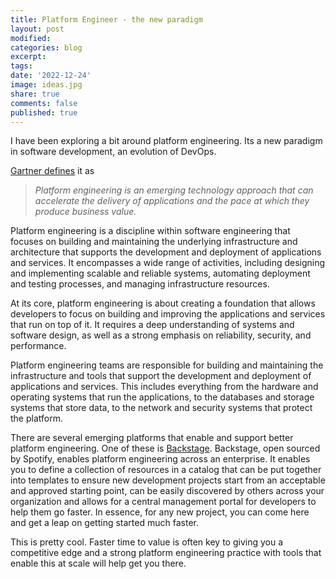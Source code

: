 ```yaml
---
title: Platform Engineer - the new paradigm
layout: post
modified: 
categories: blog
excerpt: 
tags:
date: '2022-12-24'
image: ideas.jpg
share: true
comments: false
published: true
---
```


I have been exploring a bit around platform engineering. Its a new paradigm in software development, an evolution of DevOps. 

<!--more-->

[Gartner defines](https://www.gartner.com/en/articles/what-is-platform-engineering) it as 

> *Platform engineering is an emerging technology approach that can accelerate the delivery of applications and the pace at which they produce business value.*

Platform engineering is a discipline within software engineering that focuses on building and maintaining the underlying infrastructure and architecture that supports the development and deployment of applications and services. It encompasses a wide range of activities, including designing and implementing scalable and reliable systems, automating deployment and testing processes, and managing infrastructure resources.

At its core, platform engineering is about creating a foundation that allows developers to focus on building and improving the applications and services that run on top of it. It requires a deep understanding of systems and software design, as well as a strong emphasis on reliability, security, and performance.

Platform engineering teams are responsible for building and maintaining the infrastructure and tools that support the development and deployment of applications and services. This includes everything from the hardware and operating systems that run the applications, to the databases and storage systems that store data, to the network and security systems that protect the platform.

There are several emerging platforms that enable and support better platform engineering. One of these is [Backstage](https://backstage.io/). Backstage, open sourced by Spotify, enables platform engineering across an enterprise. It enables you to define a collection of resources in a catalog that can be put together into templates to ensure new development projects start from an acceptable and approved starting point, can be easily discovered by others across your organization and allows for a central management portal for developers to help them go faster. In essence, for any new project, you can come here and get a leap on getting started much faster.

This is pretty cool. Faster time to value is often key to giving you a competitive edge and a strong platform engineering practice with tools that enable this at scale will help get you there.